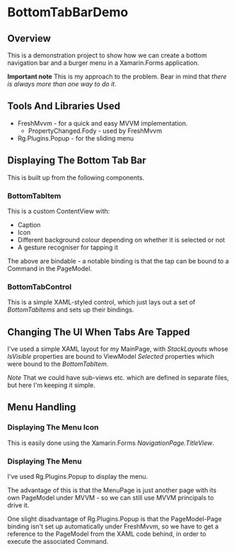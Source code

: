 # BottomTabBarDemo
## Overview
This is a demonstration project to show how we can create a bottom navigation bar and a burger menu in a Xamarin.Forms application.

**Important note** This is my approach to the problem. Bear in mind that *there is always more than one way to do it*.

## Tools And Libraries Used

* FreshMvvm - for a quick and easy MVVM implementation.
  * PropertyChanged.Fody - used by FreshMvvm
* Rg.Plugins.Popup - for the sliding menu

## Displaying The Bottom Tab Bar
This is built up from the following components.

### BottomTabItem
This is a custom ContentView with:

* Caption
* Icon
* Different background colour depending on whether it is selected or not
* A gesture recogniser for tapping it

The above are bindable - a notable binding is that the tap can be bound to a Command in the PageModel.

### BottomTabControl

This is a simple XAML-styled control, which just lays out a set of _BottomTabItems_ and sets up their bindings.

## Changing The UI When Tabs Are Tapped

I've used a simple XAML layout for my MainPage, with _StackLayouts_ whose _IsVisible_ properties are bound to ViewModel _Selected_ properties which were bound to the _BottomTabItem_.

_Note_ That we could have sub-views etc. which are defined in separate files, but here I'm keeping it simple.

## Menu Handling

### Displaying The Menu Icon

This is easily done using the Xamarin.Forms _NavigationPage.TitleView_.

### Displaying The Menu

I've used Rg.Plugins.Popup to display the menu.

The advantage of this is that the MenuPage is just another page with its own PageModel under MVVM - so we can still use MVVM principals to drive it.

One slight disadvantage of Rg.Plugins.Popup is that the PageModel-Page binding isn't set up automatically under FreshMvvm, so we have to get a reference to the PageModel from the XAML code behind, in order to execute the associated Command.

